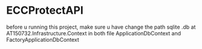 # ECCProtectAPI
 before u running this project, make sure u have change the path sqlite .db 
 at AT150732.Infrastructure.Context in both file ApplicationDbContext and FactoryApplicationDbContext

